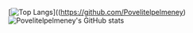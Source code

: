 [![Top Langs](https://github-readme-stats.vercel.app/api/top-langs/?username=Povelitelpelmeney&theme=buefy&layout=donut-vertical)]((https://github.com/Povelitelpelmeney)
![Povelitelpelmeney's GitHub stats](https://github-readme-stats.vercel.app/api?username=Povelitelpelmeney&theme=buefy&show_icons=true)

<!--
**Povelitelpelmeney/Povelitelpelmeney** is a ✨ _special_ ✨ repository because its `README.md` (this file) appears on your GitHub profile.

Here are some ideas to get you started:

- 🔭 I’m currently working on ...
- 🌱 I’m currently learning ...
- 👯 I’m looking to collaborate on ...
- 🤔 I’m looking for help with ...
- 💬 Ask me about ...
- 📫 How to reach me: ...
- 😄 Pronouns: ...
- ⚡ Fun fact: ...
-->
